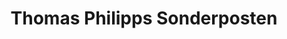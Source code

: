 ---
title: "Thomas Philipps Sonderposten"
url: /leipzig/thomas-philipps-sonderposten/
shop: Kramladen
---
